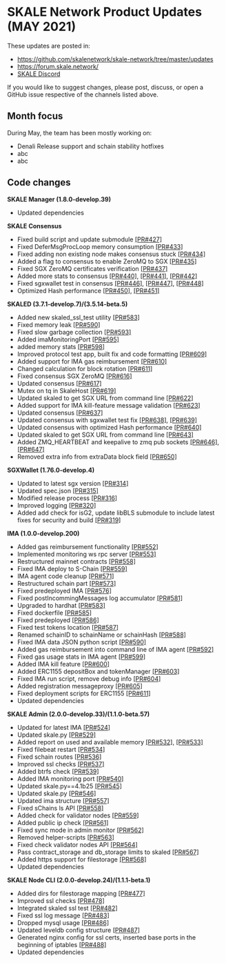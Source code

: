 # SKALE Network Product Updates (MAY 2021)

These updates are posted in: 

-   <https://github.com/skalenetwork/skale-network/tree/master/updates>
-   <https://forum.skale.network/>
-   [SKALE Discord](https://discord.gg/vvUtWJB)

If you would like to suggest changes, please post, discuss, or open a GitHub issue respective of the channels listed above.

## Month focus

During May, the team has been mostly working on:

-   Denali Release support and schain stability hotfixes
-   abc
-   abc

## Code changes

**SKALE Manager (1.8.0-develop.39)**

-   Updated dependencies

**SKALE Consensus**

-   Fixed build script and update submodule [\[PR#427\]](https://github.com/skalenetwork/skale-consensus/pull/427)
-   Fixed DeferMsgProcLoop memory consumption [\[PR#433\]](https://github.com/skalenetwork/skale-consensus/pull/433)
-   Fixed adding non existing node makes consensus stuck [\[PR#434\]](https://github.com/skalenetwork/skale-consensus/pull/434)
-   Added a flag to consensus to enable ZeroMQ to SGX [\[PR#435\]](https://github.com/skalenetwork/skale-consensus/pull/435)
-   Fixed SGX ZeroMQ certificates verification [\[PR#437\]](https://github.com/skalenetwork/skale-consensus/pull/437)
-   Added more stats to consensus [\[PR#440\]](https://github.com/skalenetwork/skale-consensus/pull/440), [\[PR#441\]](https://github.com/skalenetwork/skale-consensus/pull/441), [\[PR#442\]](https://github.com/skalenetwork/skale-consensus/pull/442)
-   Fixed sgxwallet test in consensus [\[PR#446\]](https://github.com/skalenetwork/skale-consensus/pull/446), [\[PR#447\]](https://github.com/skalenetwork/skale-consensus/pull/447), [\[PR#448\]](https://github.com/skalenetwork/skale-consensus/pull/448)
-   Optimized Hash performance [\[PR#450\]](https://github.com/skalenetwork/skale-consensus/pull/450), [\[PR#451\]](https://github.com/skalenetwork/skale-consensus/pull/451)

**SKALED (3.7.1-develop.7)/(3.5.14-beta.5)**

-   Added new skaled_ssl_test utility  [\[PR#583\]](https://github.com/skalenetwork/skaled/pull/583)
-   Fixed memory leak [\[PR#590\]](https://github.com/skalenetwork/skaled/pull/590)
-   Fixed slow garbage collection  [\[PR#593\]](https://github.com/skalenetwork/skaled/pull/593)
-   Added imaMonitoringPort [\[PR#595\]](https://github.com/skalenetwork/skaled/pull/595)
-   added memory stats [\[PR#598\]](https://github.com/skalenetwork/skaled/pull/598)
-   Improved protocol test app, built fix and code formatting [\[PR#609\]](https://github.com/skalenetwork/skaled/pull/609)
-   Added support for IMA gas reimbursement [\[PR#610\]](https://github.com/skalenetwork/skaled/pull/610)
-   Changed calculation for block rotation [\[PR#611\]](https://github.com/skalenetwork/skaled/pull/611)
-   Fixed consensus SGX ZeroMQ [\[PR#616\]](https://github.com/skalenetwork/skaled/pull/616)
-   Updated consensus [\[PR#617\]](https://github.com/skalenetwork/skaled/pull/617)
-   Mutex on tq in SkaleHost [\[PR#619\]](https://github.com/skalenetwork/skaled/pull/619)
-   Updated skaled to get SGX URL from command line [\[PR#622\]](https://github.com/skalenetwork/skaled/pull/622)
-   Added support for IMA kill-feature message validation [\[PR#623\]](https://github.com/skalenetwork/skaled/pull/623)
-   Updated consensus [\[PR#637\]](https://github.com/skalenetwork/skaled/pull/637)
-   Updated consensus with sgxwallet test fix [\[PR#638\]](https://github.com/skalenetwork/skaled/pull/638), [\[PR#639\]](https://github.com/skalenetwork/skaled/pull/639)
-   Updated consensus with optimized Hash performance [\[PR#640\]](https://github.com/skalenetwork/skaled/pull/640)
-   Updated skaled to get SGX URL from command line [\[PR#643\]](https://github.com/skalenetwork/skaled/pull/643)
-   Added ZMQ_HEARTBEAT and keepalive to zmq pub sockets [\[PR#646\]](https://github.com/skalenetwork/skaled/pull/646), [\[PR#647\]](https://github.com/skalenetwork/skaled/pull/647)
-   Removed extra info from extraData block field [\[PR#650\]](https://github.com/skalenetwork/skaled/pull/650)

**SGXWallet (1.76.0-develop.4)**

-   Updated to latest sgx version [\[PR#314\]](https://github.com/skalenetwork/SGXWallet/pull/314)
-   Updated spec.json [\[PR#315\]](https://github.com/skalenetwork/SGXWallet/pull/315)
-   Modified release process [\[PR#316\]](https://github.com/skalenetwork/SGXWallet/pull/316)
-   Improved logging [\[PR#320\]](https://github.com/skalenetwork/SGXWallet/pull/320)
-   Added add check for isG2, update libBLS submodule to include latest fixes for security and build [\[PR#319\]](https://github.com/skalenetwork/SGXWallet/pull/319)

**IMA (1.0.0-develop.200)**

-   Added gas reimbursement functionality [\[PR#552\]](https://github.com/skalenetwork/ima/pull/552)
-   Implemented monitoring ws rpc server [\[PR#553\]](https://github.com/skalenetwork/ima/pull/553)
-   Restructured mainnet contracts [\[PR#558\]](https://github.com/skalenetwork/ima/pull/558)
-   Fixed IMA deploy to S-Chain [\[PR#559\]](https://github.com/skalenetwork/ima/pull/559)
-   IMA agent code cleanup [\[PR#571\]](https://github.com/skalenetwork/ima/pull/571)
-   Restructured schain part [\[PR#573\]](https://github.com/skalenetwork/ima/pull/573)
-   Fixed predeployed IMA  [\[PR#576\]](https://github.com/skalenetwork/ima/pull/576)
-   Fixed postIncommingMessages log accumulator [\[PR#581\]](https://github.com/skalenetwork/ima/pull/581)
-   Upgraded to hardhat [\[PR#583\]](https://github.com/skalenetwork/ima/pull/583)
-   Fixed dockerfile [\[PR#585\]](https://github.com/skalenetwork/ima/pull/585)
-   Fixed predeployed [\[PR#586\]](https://github.com/skalenetwork/ima/pull/586)
-   Fixed test tokens location [\[PR#587\]](https://github.com/skalenetwork/ima/pull/587)
-   Renamed schainID to schainName or schainHash [\[PR#588\]](https://github.com/skalenetwork/ima/pull/588)
-   Fixed IMA data JSON python script [\[PR#590\]](https://github.com/skalenetwork/ima/pull/590)
-   Added gas reimbursement into command line of IMA agent [\[PR#592\]](https://github.com/skalenetwork/ima/pull/592)
-   Fixed gas usage stats in IMA agent [\[PR#599\]](https://github.com/skalenetwork/ima/pull/599)
-   Added IMA kill feature [\[PR#600\]](https://github.com/skalenetwork/ima/pull/600)
-   Added ERC1155 depositBox and tokenManager [\[PR#603\]](https://github.com/skalenetwork/ima/pull/603)
-   Fixed IMA run script, remove debug info [\[PR#604\]](https://github.com/skalenetwork/ima/pull/604)
-   Added registration messageproxy [\[PR#605\]](https://github.com/skalenetwork/ima/pull/605)
-   Fixed deployment scripts for ERC1155 [\[PR#611\]](https://github.com/skalenetwork/ima/pull/611)
-   Updated dependencies

**SKALE Admin (2.0.0-develop.33)/(1.1.0-beta.57)**

-   Updated for latest IMA [\[PR#524\]](https://github.com/skalenetwork/skale-admin/pull/524)
-   Updated skale.py [\[PR#529\]](https://github.com/skalenetwork/skale-admin/pull/529)
-   Added report on used and available memory [\[PR#532\]](https://github.com/skalenetwork/skale-admin/pull/532), [\[PR#533\]](https://github.com/skalenetwork/skale-admin/pull/533)
-   Fixed filebeat restart [\[PR#534\]](https://github.com/skalenetwork/skale-admin/pull/534)
-   Fixed schain routes  [\[PR#536\]](https://github.com/skalenetwork/skale-admin/pull/536)
-   Improved ssl checks [\[PR#537\]](https://github.com/skalenetwork/skale-admin/pull/537)
-   Added btrfs check [\[PR#539\]](https://github.com/skalenetwork/skale-admin/pull/539)
-   Added IMA monitoring port [\[PR#540\]](https://github.com/skalenetwork/skale-admin/pull/540)
-   Updated skale.py==4.1b25 [\[PR#545\]](https://github.com/skalenetwork/skale-admin/pull/545)
-   Updated skale.py [\[PR#546\]](https://github.com/skalenetwork/skale-admin/pull/546)
-   Updated ima structure [\[PR#557\]](https://github.com/skalenetwork/skale-admin/pull/557)
-   Fixed sChains ls API [\[PR#558\]](https://github.com/skalenetwork/skale-admin/pull/558)
-   Added check for validator nodes [\[PR#559\]](https://github.com/skalenetwork/skale-admin/pull/559)
-   Added public ip check [\[PR#561\]](https://github.com/skalenetwork/skale-admin/pull/561)
-   Fixed sync mode in admin monitor [\[PR#562\]](https://github.com/skalenetwork/skale-admin/pull/562)
-   Removed helper-scripts [\[PR#563\]](https://github.com/skalenetwork/skale-admin/pull/563)
-   Fixed check validator nodes API [\[PR#564\]](https://github.com/skalenetwork/skale-admin/pull/564)
-   Pass contract_storage and db_storage limits to skaled [\[PR#567\]](https://github.com/skalenetwork/skale-admin/pull/567)
-   Added https support for filestorage [\[PR#568\]](https://github.com/skalenetwork/skale-admin/pull/568)
-   Updated dependencies

**SKALE Node CLI (2.0.0-develop.24)/(1.1.1-beta.1)**

-   Added dirs for filestorage mapping [\[PR#477\]](https://github.com/skalenetwork/skale-node-cli/pull/477)
-   Improved ssl checks [\[PR#478\]](https://github.com/skalenetwork/skale-node-cli/pull/478)
-   Integrated skaled ssl test [\[PR#482\]](https://github.com/skalenetwork/skale-node-cli/pull/482)
-   Fixed ssl log message [\[PR#483\]](https://github.com/skalenetwork/skale-node-cli/pull/483)
-   Dropped mysql usage [\[PR#486\]](https://github.com/skalenetwork/skale-node-cli/pull/486)
-   Updated leveldb config structure [\[PR#487\]](https://github.com/skalenetwork/skale-node-cli/pull/487)
-   Generated nginx config for ssl certs, inserted base ports in the beginning of iptables [\[PR#488\]](https://github.com/skalenetwork/skale-node-cli/pull/488)
-   Updated dependencies
